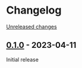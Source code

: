 # Changelog 

[Unreleased changes](https://github.com/rapidez/openreplay/compare/0.1.0...master)
## [0.1.0](https://github.com/rapidez/openreplay/releases/tag/0.1.0) - 2023-04-11

Initial release

